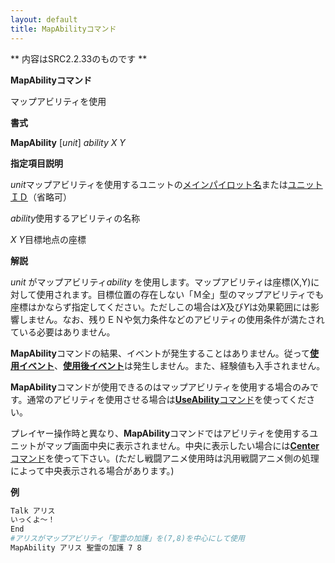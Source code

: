 ```yaml
---
layout: default
title: MapAbilityコマンド
---
```

** 内容はSRC2.2.33のものです **

**MapAbilityコマンド**

マップアビリティを使用

**書式**

**MapAbility** [*unit*] *ability X Y*

**指定項目説明**

*unit*マップアビリティを使用するユニットの[メインパイロット名](メインパイロット名.md)または[ユニットＩＤ](ユニットＩＤ.md)（省略可）

*ability*使用するアビリティの名称

*X Y*目標地点の座標

**解説**

*unit* がマップアビリティ*ability* を使用します。マップアビリティは座標(X,Y)に対して使用されます。目標位置の存在しない「Ｍ全」型のマップアビリティでも座標はかならず指定してください。ただしこの場合は*X*及び*Y*は効果範囲には影響しません。なお、残りＥＮや気力条件などのアビリティの使用条件が満たされている必要はありません。

**MapAbility**コマンドの結果、イベントが発生することはありません。従って[**使用イベント**](使用イベント.md)、[**使用後イベント**](使用後イベント.md)は発生しません。また、経験値も入手されません。

**MapAbility**コマンドが使用できるのはマップアビリティを使用する場合のみです。通常のアビリティを使用させる場合は[**UseAbility**コマンド](UseAbilityコマンド.md)を使ってください。

プレイヤー操作時と異なり、**MapAbility**コマンドではアビリティを使用するユニットがマップ画面中央に表示されません。中央に表示したい場合には[**Center**コマンド](Centerコマンド.md)を使って下さい。(ただし戦闘アニメ使用時は汎用戦闘アニメ側の処理によって中央表示される場合があります。)

**例**
```sh
Talk アリス
いっくよ～！
End
#アリスがマップアビリティ「聖霊の加護」を(7,8)を中心にして使用
MapAbility アリス 聖霊の加護 7 8
```

